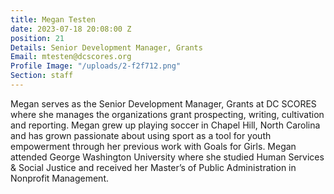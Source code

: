 ```yaml
---
title: Megan Testen
date: 2023-07-18 20:08:00 Z
position: 21
Details: Senior Development Manager, Grants
Email: mtesten@dcscores.org
Profile Image: "/uploads/2-f2f712.png"
Section: staff
---
```


Megan serves as the Senior Development Manager, Grants at DC SCORES where she manages the organizations grant prospecting, writing, cultivation and reporting. Megan grew up playing soccer in Chapel Hill, North Carolina and has grown passionate about using sport as a tool for youth empowerment through her previous work with Goals for Girls. Megan attended George Washington University where she studied Human Services & Social Justice and received her Master’s of Public Administration in Nonprofit Management.